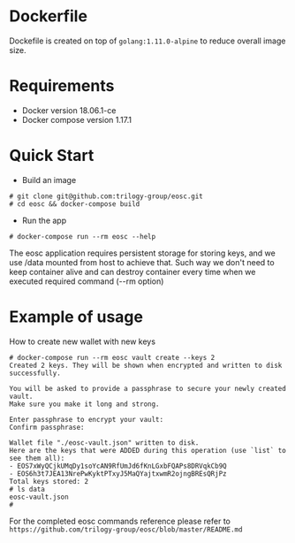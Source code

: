 # Dockerfile

Dockefile is created on top of `golang:1.11.0-alpine` to reduce overall image size.

# Requirements

 - Docker version 18.06.1-ce
 - Docker compose version 1.17.1

# Quick Start

- Build an image
```shell
# git clone git@github.com:trilogy-group/eosc.git
# cd eosc && docker-compose build
```
- Run the app
```shell
# docker-compose run --rm eosc --help
```
The eosc application requires persistent storage for storing keys, and we use /data mounted from host to achieve that. Such way we don't need to keep container alive and can destroy container every time when we executed required command (--rm option)

# Example of usage

How to create new wallet with new keys
```shell
# docker-compose run --rm eosc vault create --keys 2
Created 2 keys. They will be shown when encrypted and written to disk successfully.

You will be asked to provide a passphrase to secure your newly created vault.
Make sure you make it long and strong.

Enter passphrase to encrypt your vault:
Confirm passphrase:

Wallet file "./eosc-vault.json" written to disk.
Here are the keys that were ADDED during this operation (use `list` to see them all):
- EOS7xWyQCjkUMqDy1soYcAN9RfUmJd6fKnLGxbFQAPs8DRVqkCb9Q
- EOS6h3t7JEA13NrePwKyktPTxyJ5MaQYajtxwmR2ojngBREsQRjPz
Total keys stored: 2
# ls data
eosc-vault.json
#
```
For the completed eosc commands reference please refer to `https://github.com/trilogy-group/eosc/blob/master/README.md`
